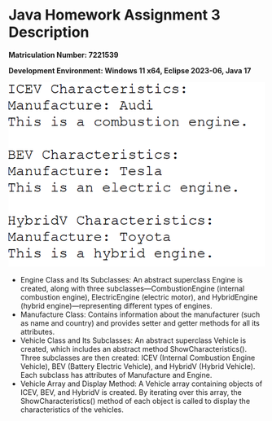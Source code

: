 # Java Homework Assignment 3 Description
**Matriculation Number: 7221539**

**Development Environment: Windows 11 x64, Eclipse 2023-06, Java 17**

![output](./assets/output.png)

- Engine Class and Its Subclasses: An abstract superclass Engine is created, along with three subclasses—CombustionEngine (internal combustion engine), ElectricEngine (electric motor), and HybridEngine (hybrid engine)—representing different types of engines.
- Manufacture Class: Contains information about the manufacturer (such as name and country) and provides setter and getter methods for all its attributes.
- Vehicle Class and Its Subclasses: An abstract superclass Vehicle is created, which includes an abstract method ShowCharacteristics(). Three subclasses are then created: ICEV (Internal Combustion Engine Vehicle), BEV (Battery Electric Vehicle), and HybridV (Hybrid Vehicle). Each subclass has attributes of Manufacture and Engine.
- Vehicle Array and Display Method: A Vehicle array containing objects of ICEV, BEV, and HybridV is created. By iterating over this array, the ShowCharacteristics() method of each object is called to display the characteristics of the vehicles.